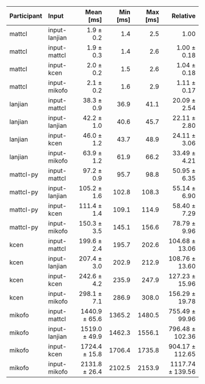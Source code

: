 | Participant | Input | Mean [ms] | Min [ms] | Max [ms] | Relative |
|:---|:---|---:|---:|---:|---:|
| mattcl | input-lanjian | 1.9 ± 0.2 | 1.4 | 2.5 | 1.00 |
| mattcl | input-mattcl | 1.9 ± 0.3 | 1.4 | 2.6 | 1.00 ± 0.18 |
| mattcl | input-kcen | 2.0 ± 0.2 | 1.5 | 2.6 | 1.04 ± 0.18 |
| mattcl | input-mikofo | 2.1 ± 0.2 | 1.6 | 2.9 | 1.11 ± 0.17 |
| lanjian | input-mattcl | 38.3 ± 0.9 | 36.9 | 41.1 | 20.09 ± 2.54 |
| lanjian | input-lanjian | 42.2 ± 1.0 | 40.6 | 45.7 | 22.11 ± 2.80 |
| lanjian | input-kcen | 46.0 ± 1.2 | 43.7 | 48.9 | 24.11 ± 3.06 |
| lanjian | input-mikofo | 63.9 ± 1.2 | 61.9 | 66.2 | 33.49 ± 4.21 |
| mattcl-py | input-mattcl | 97.2 ± 0.9 | 95.7 | 98.8 | 50.95 ± 6.35 |
| mattcl-py | input-lanjian | 105.2 ± 1.6 | 102.8 | 108.3 | 55.14 ± 6.90 |
| mattcl-py | input-kcen | 111.4 ± 1.4 | 109.1 | 114.9 | 58.40 ± 7.29 |
| mattcl-py | input-mikofo | 150.3 ± 3.5 | 145.1 | 156.6 | 78.79 ± 9.96 |
| kcen | input-mattcl | 199.6 ± 2.4 | 195.7 | 202.6 | 104.68 ± 13.06 |
| kcen | input-lanjian | 207.4 ± 3.0 | 202.9 | 212.9 | 108.76 ± 13.60 |
| kcen | input-kcen | 242.6 ± 4.2 | 235.9 | 247.9 | 127.23 ± 15.96 |
| kcen | input-mikofo | 298.1 ± 7.1 | 286.9 | 308.0 | 156.29 ± 19.78 |
| mikofo | input-mattcl | 1440.9 ± 65.6 | 1365.2 | 1480.5 | 755.49 ± 99.96 |
| mikofo | input-lanjian | 1519.0 ± 49.9 | 1462.3 | 1556.1 | 796.48 ± 102.36 |
| mikofo | input-kcen | 1724.4 ± 15.8 | 1706.4 | 1735.8 | 904.17 ± 112.65 |
| mikofo | input-mikofo | 2131.8 ± 26.4 | 2102.5 | 2153.9 | 1117.74 ± 139.56 |
